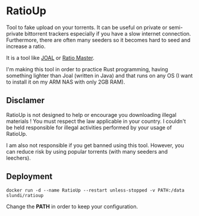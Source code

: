 # RatioUp

Tool to fake upload on your torrents. It can be useful on private or semi-private bittorrent trackers especially if you have a slow internet connection. Furthermore, 
there are often many seeders so it becomes hard to seed and increase a ratio.

It is a tool like [JOAL](https://github.com/anthonyraymond/joal) or [Ratio Master](http://ratiomaster.net/).

I'm making this tool in order to practice Rust programming, having something lighter than Joal (written in Java) and that runs on any OS (I want to install it on my ARM NAS with only 2GB RAM).

## Disclamer

RatioUp is not designed to help or encourage you downloading illegal materials ! You must respect the law applicable in your country. I couldn't be held responsible for illegal activities performed by your usage of RatioUp.

I am also not responsible if you get banned using this tool. However, you can reduce risk by using popular torrents (with many seeders and leechers).

## Deployment

```shell
docker run -d --name RatioUp --restart unless-stopped -v PATH:/data slundi/ratioup
```

Change the **PATH** in order to keep your configuration.
